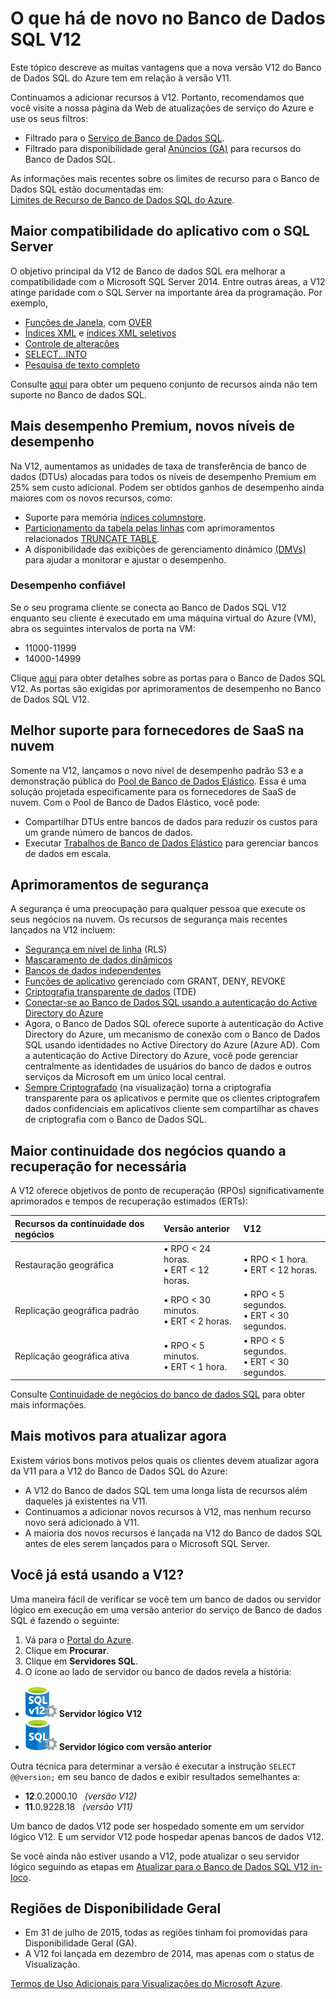 <properties 
	pageTitle="O que há de novo na V12 do Banco de dados SQL | Microsoft Azure" 
	description="Descreve por que os sistemas de negócios que estão usando o Banco de Dados SQL do Azure na nuvem terão benefícios com a atualização para a versão V12 agora." 
	services="sql-database" 
	documentationCenter="" 
	authors="MightyPen" 
	manager="jeffreyg" 
	editor=""/>


<tags 
	ms.service="sql-database" 
	ms.workload="data-management" 
	ms.tgt_pltfrm="na" 
	ms.devlang="na" 
	ms.topic="article" 
	ms.date="11/11/2015" 
	ms.author="genemi"/>


# O que há de novo no Banco de Dados SQL V12


Este tópico descreve as muitas vantagens que a nova versão V12 do Banco de Dados SQL do Azure tem em relação à versão V11.


Continuamos a adicionar recursos à V12. Portanto, recomendamos que você visite a nossa página da Web de atualizações de serviço do Azure e use os seus filtros:


- Filtrado para o [Serviço de Banco de Dados SQL](https://azure.microsoft.com/updates/?service=sql-database).
- Filtrado para disponibilidade geral [Anúncios (GA)](http://azure.microsoft.com/updates/?service=sql-database&update-type=general-availability) para recursos do Banco de Dados SQL.


As informações mais recentes sobre os limites de recurso para o Banco de Dados SQL estão documentadas em:<br/>[Limites de Recurso de Banco de Dados SQL do Azure](sql-database-resource-limits.md).


## Maior compatibilidade do aplicativo com o SQL Server


O objetivo principal da V12 de Banco de dados SQL era melhorar a compatibilidade com o Microsoft SQL Server 2014. Entre outras áreas, a V12 atinge paridade com o SQL Server na importante área da programação. Por exemplo,


- [Funções de Janela](http://msdn.microsoft.com/library/bb934097.aspx), com [OVER](http://msdn.microsoft.com/library/ms189461.aspx) 
- [Índices XML](http://msdn.microsoft.com/library/bb934097.aspx) e [índices XML seletivos](http://msdn.microsoft.com/library/jj670104.aspx)
- [Controle de alterações](http://msdn.microsoft.com/library/bb933875.aspx)
- [SELECT...INTO](http://msdn.microsoft.com/library/ms188029.aspx)
- [Pesquisa de texto completo](http://msdn.microsoft.com/library/ms142571.aspx)


Consulte [aqui](sql-database-transact-sql-information.md) para obter um pequeno conjunto de recursos ainda não tem suporte no Banco de dados SQL.


## Mais desempenho Premium, novos níveis de desempenho


Na V12, aumentamos as unidades de taxa de transferência de banco de dados (DTUs) alocadas para todos os níveis de desempenho Premium em 25% sem custo adicional. Podem ser obtidos ganhos de desempenho ainda maiores com os novos recursos, como:


- Suporte para memória [índices columnstore](http://msdn.microsoft.com/library/gg492153.aspx).
- [Particionamento da tabela pelas linhas](http://msdn.microsoft.com/library/ms187802.aspx) com aprimoramentos relacionados [TRUNCATE TABLE](http://msdn.microsoft.com/library/ms177570.aspx).
- A disponibilidade das exibições de gerenciamento dinâmico [(DMVs)](http://msdn.microsoft.com/library/ms188754.aspx) para ajudar a monitorar e ajustar o desempenho.


### Desempenho confiável


Se o seu programa cliente se conecta ao Banco de Dados SQL V12 enquanto seu cliente é executado em uma máquina virtual do Azure (VM), abra os seguintes intervalos de porta na VM:

- 11000-11999
- 14000-14999


Clique [aqui](sql-database-develop-direct-route-ports-adonet-v12.md) para obter detalhes sobre as portas para o Banco de Dados SQL V12. As portas são exigidas por aprimoramentos de desempenho no Banco de Dados SQL V12.


## Melhor suporte para fornecedores de SaaS na nuvem


Somente na V12, lançamos o novo nível de desempenho padrão S3 e a demonstração pública do [Pool de Banco de Dados Elástico](sql-database-elastic-pool.md). Essa é uma solução projetada especificamente para os fornecedores de SaaS de nuvem. Com o Pool de Banco de Dados Elástico, você pode:


- Compartilhar DTUs entre bancos de dados para reduzir os custos para um grande número de bancos de dados.
- Executar [Trabalhos de Banco de Dados Elástico](sql-database-elastic-jobs-overview.md) para gerenciar bancos de dados em escala.


## Aprimoramentos de segurança


A segurança é uma preocupação para qualquer pessoa que execute os seus negócios na nuvem. Os recursos de segurança mais recentes lançados na V12 incluem:


- [Segurança em nível de linha](http://msdn.microsoft.com/library/dn765131.aspx) (RLS)
- [Mascaramento de dados dinâmicos](sql-database-dynamic-data-masking-get-started.md)
- [Bancos de dados independentes](http://msdn.microsoft.com/library/ff929188.aspx)
- [Funções de aplicativo](http://msdn.microsoft.com/library/ms190998.aspx) gerenciado com GRANT, DENY, REVOKE
- [Criptografia transparente de dados](http://msdn.microsoft.com/library/0bf7e8ff-1416-4923-9c4c-49341e208c62.aspx) (TDE)
- [Conectar-se ao Banco de Dados SQL usando a autenticação do Active Directory do Azure](sql-database-aad-authentication.md)
 - Agora, o Banco de Dados SQL oferece suporte à autenticação do Active Directory do Azure, um mecanismo de conexão com o Banco de Dados SQL usando identidades no Active Directory do Azure (Azure AD). Com a autenticação do Active Directory do Azure, você pode gerenciar centralmente as identidades de usuários do banco de dados e outros serviços da Microsoft em um único local central.
- [Sempre Criptografado](https://msdn.microsoft.com/library/mt163865.aspx) (na visualização) torna a criptografia transparente para os aplicativos e permite que os clientes criptografem dados confidenciais em aplicativos cliente sem compartilhar as chaves de criptografia com o Banco de Dados SQL.


## Maior continuidade dos negócios quando a recuperação for necessária


A V12 oferece objetivos de ponto de recuperação (RPOs) significativamente aprimorados e tempos de recuperação estimados (ERTs):


| Recursos da continuidade dos negócios | Versão anterior | V12 |
| :-- | :-- | :-- |
| Restauração geográfica | • RPO < 24 horas.<br/>• ERT < 12 horas. | • RPO < 1 hora.<br/>• ERT < 12 horas. |
| Replicação geográfica padrão | • RPO < 30 minutos.<br/>• ERT < 2 horas. | • RPO < 5 segundos.<br/>• ERT < 30 segundos. |
| Replicação geográfica ativa | • RPO < 5 minutos.<br/>• ERT < 1 hora. | • RPO < 5 segundos.<br/>• ERT < 30 segundos. |


Consulte [Continuidade de negócios do banco de dados SQL](sql-database-business-continuity.md) para obter mais informações.


## Mais motivos para atualizar agora


Existem vários bons motivos pelos quais os clientes devem atualizar agora da V11 para a V12 do Banco de Dados SQL do Azure:


- A V12 do Banco de dados SQL tem uma longa lista de recursos além daqueles já existentes na V11.
- Continuamos a adicionar novos recursos à V12, mas nenhum recurso novo será adicionado à V11.
- A maioria dos novos recursos é lançada na V12 do Banco de dados SQL antes de eles serem lançados para o Microsoft SQL Server.


## Você já está usando a V12?


Uma maneira fácil de verificar se você tem um banco de dados ou servidor lógico em execução em uma versão anterior do serviço de Banco de dados SQL é fazendo o seguinte:


1. Vá para o [Portal do Azure](https://portal.azure.com/).
2. Clique em **Procurar**.
3. Clique em **Servidores SQL**.
4. O ícone ao lado de servidor ou banco de dados revela a história:
 - ![Ícone para um servidor V12](./media/sql-database-v12-whats-new/v12_icon.png) **Servidor lógico V12**
 - ![Ícone do servidor da versão anterior](./media/sql-database-v12-whats-new/earlier_icon.png) **Servidor lógico com versão anterior**


Outra técnica para determinar a versão é executar a instrução `SELECT @@version;` em seu banco de dados e exibir resultados semelhantes a:


- **12**.0.2000.10 &nbsp; *(versão V12)*
- **11**.0.9228.18 &nbsp; *(versão V11)*


Um banco de dados V12 pode ser hospedado somente em um servidor lógico V12. E um servidor V12 pode hospedar apenas bancos de dados V12.


Se você ainda não estiver usando a V12, pode atualizar o seu servidor lógico seguindo as etapas em [Atualizar para o Banco de Dados SQL V12 in-loco](sql-database-v12-upgrade.md).


## <a name="V12AzureSqlDbPreviewGaTable"></a> Regiões de Disponibilidade Geral


- Em 31 de julho de 2015, todas as regiões tinham foi promovidas para Disponibilidade Geral (GA).
- A V12 foi lançada em dezembro de 2014, mas apenas com o status de Visualização.

[Termos de Uso Adicionais para Visualizações do Microsoft Azure](https://azure.microsoft.com/support/legal/preview-supplemental-terms/).

<!---HONumber=AcomDC_0128_2016-->